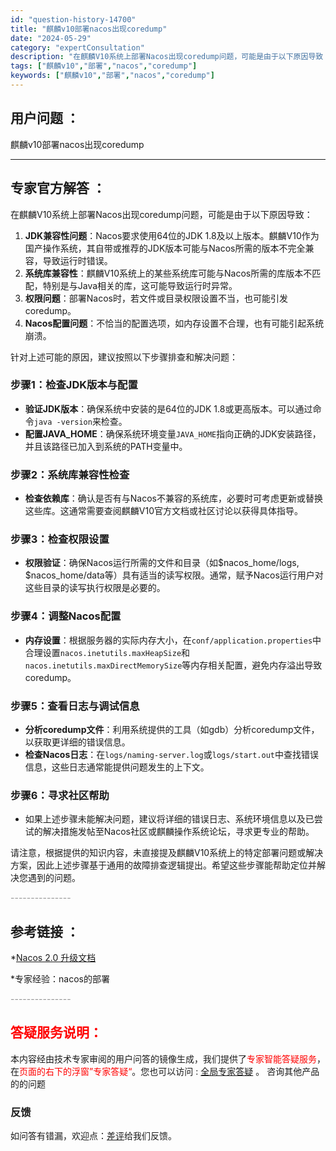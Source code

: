 ```yaml
---
id: "question-history-14700"
title: "麒麟v10部署nacos出现coredump"
date: "2024-05-29"
category: "expertConsultation"
description: "在麒麟V10系统上部署Nacos出现coredump问题，可能是由于以下原因导致：1. **JDK兼容性问题**：Nacos要求使用64位的JDK 1.8及以上版本。麒麟V10作为国产操作系统，其自带或推荐的JDK版本可能与Nacos所需的版本不完全兼容，导致运行时错误。2. **系统库兼容性**："
tags: ["麒麟v10","部署","nacos","coredump"]
keywords: ["麒麟v10","部署","nacos","coredump"]
---
```


## 用户问题 ： 
 麒麟v10部署nacos出现coredump  

---------------
## 专家官方解答 ：

在麒麟V10系统上部署Nacos出现coredump问题，可能是由于以下原因导致：

1. **JDK兼容性问题**：Nacos要求使用64位的JDK 1.8及以上版本。麒麟V10作为国产操作系统，其自带或推荐的JDK版本可能与Nacos所需的版本不完全兼容，导致运行时错误。
2. **系统库兼容性**：麒麟V10系统上的某些系统库可能与Nacos所需的库版本不匹配，特别是与Java相关的库，这可能导致运行时异常。
3. **权限问题**：部署Nacos时，若文件或目录权限设置不当，也可能引发coredump。
4. **Nacos配置问题**：不恰当的配置选项，如内存设置不合理，也有可能引起系统崩溃。

针对上述可能的原因，建议按照以下步骤排查和解决问题：

### 步骤1：检查JDK版本与配置
- **验证JDK版本**：确保系统中安装的是64位的JDK 1.8或更高版本。可以通过命令`java -version`来检查。
- **配置JAVA_HOME**：确保系统环境变量`JAVA_HOME`指向正确的JDK安装路径，并且该路径已加入到系统的PATH变量中。

### 步骤2：系统库兼容性检查
- **检查依赖库**：确认是否有与Nacos不兼容的系统库，必要时可考虑更新或替换这些库。这通常需要查阅麒麟V10官方文档或社区讨论以获得具体指导。

### 步骤3：检查权限设置
- **权限验证**：确保Nacos运行所需的文件和目录（如$nacos_home/logs, $nacos_home/data等）具有适当的读写权限。通常，赋予Nacos运行用户对这些目录的读写执行权限是必要的。

### 步骤4：调整Nacos配置
- **内存设置**：根据服务器的实际内存大小，在`conf/application.properties`中合理设置`nacos.inetutils.maxHeapSize`和`nacos.inetutils.maxDirectMemorySize`等内存相关配置，避免内存溢出导致coredump。

### 步骤5：查看日志与调试信息
- **分析coredump文件**：利用系统提供的工具（如gdb）分析coredump文件，以获取更详细的错误信息。
- **检查Nacos日志**：在`logs/naming-server.log`或`logs/start.out`中查找错误信息，这些日志通常能提供问题发生的上下文。

### 步骤6：寻求社区帮助
- 如果上述步骤未能解决问题，建议将详细的错误日志、系统环境信息以及已尝试的解决措施发帖至Nacos社区或麒麟操作系统论坛，寻求更专业的帮助。

请注意，根据提供的知识内容，未直接提及麒麟V10系统上的特定部署问题或解决方案，因此上述步骤基于通用的故障排查逻辑提出。希望这些步骤能帮助定位并解决您遇到的问题。


<font color="#949494">---------------</font> 


## 参考链接 ：

*[Nacos 2.0 升级文档](https://nacos.io/docs/latest/upgrading/200-upgrading)
 
 *专家经验：nacos的部署 


 <font color="#949494">---------------</font> 
 


## <font color="#FF0000">答疑服务说明：</font> 

本内容经由技术专家审阅的用户问答的镜像生成，我们提供了<font color="#FF0000">专家智能答疑服务</font>，在<font color="#FF0000">页面的右下的浮窗”专家答疑“</font>。您也可以访问 : [全局专家答疑](https://answer.opensource.alibaba.com/docs/intro) 。 咨询其他产品的的问题

### 反馈
如问答有错漏，欢迎点：[差评](https://ai.nacos.io/user/feedbackByEnhancerGradePOJOID?enhancerGradePOJOId=14721)给我们反馈。
